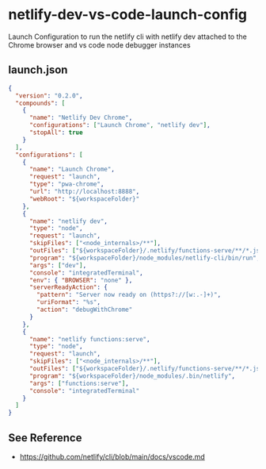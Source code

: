 # netlify-dev-vs-code-launch-config
Launch Configuration to run the netlify cli with netlify dev attached to the Chrome browser and vs code node debugger instances

## launch.json

```JSON
{
  "version": "0.2.0",
  "compounds": [
    {
      "name": "Netlify Dev Chrome",
      "configurations": ["Launch Chrome", "netlify dev"],
      "stopAll": true
    }
  ],
  "configurations": [
    {
      "name": "Launch Chrome",
      "request": "launch",
      "type": "pwa-chrome",
      "url": "http://localhost:8888",
      "webRoot": "${workspaceFolder}"
    },
    {
      "name": "netlify dev",
      "type": "node",
      "request": "launch",
      "skipFiles": ["<node_internals>/**"],
      "outFiles": ["${workspaceFolder}/.netlify/functions-serve/**/*.js"],
      "program": "${workspaceFolder}/node_modules/netlify-cli/bin/run",
      "args": ["dev"],
      "console": "integratedTerminal",
      "env": { "BROWSER": "none" },
      "serverReadyAction": {
        "pattern": "Server now ready on (https?://[w:.-]+)",
        "uriFormat": "%s",
        "action": "debugWithChrome"
      }
    },
    {
      "name": "netlify functions:serve",
      "type": "node",
      "request": "launch",
      "skipFiles": ["<node_internals>/**"],
      "outFiles": ["${workspaceFolder}/.netlify/functions-serve/**/*.js"],
      "program": "${workspaceFolder}/node_modules/.bin/netlify",
      "args": ["functions:serve"],
      "console": "integratedTerminal"
    }
  ]
}
```


## See Reference
- https://github.com/netlify/cli/blob/main/docs/vscode.md
